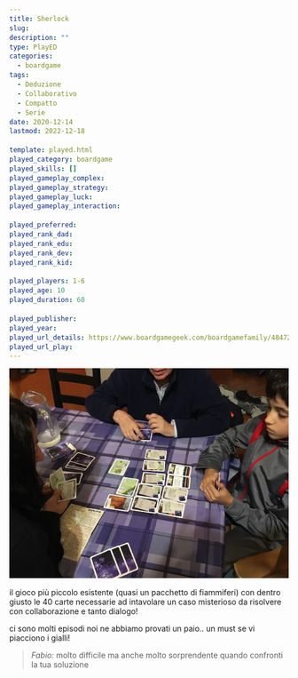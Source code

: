```yaml
---
title: Sherlock
slug: 
description: ""
type: PlayED
categories:
  - boardgame
tags:
  - Deduzione
  - Collaborativo
  - Compatto
  - Serie
date: 2020-12-14
lastmod: 2022-12-18

template: played.html
played_category: boardgame
played_skills: []
played_gameplay_complex: 
played_gameplay_strategy: 
played_gameplay_luck: 
played_gameplay_interaction: 

played_preferred: 
played_rank_dad: 
played_rank_edu: 
played_rank_dev: 
played_rank_kid: 

played_players: 1-6
played_age: 10
played_duration: 60

played_publisher: 
played_year: 
played_url_details: https://www.boardgamegeek.com/boardgamefamily/48472/series-q-system-sherlock-gdm-games
played_url_play: 
---
```


![](img/sherlock.webp)

il gioco più piccolo esistente (quasi un pacchetto di fiammiferi) con dentro giusto le 40 carte necessarie ad intavolare un caso misterioso da risolvere con collaborazione e tanto dialogo!

ci sono molti episodi noi ne abbiamo provati un paio.. un must se vi piacciono i gialli!

> *Fabio:*
> molto difficile ma anche molto sorprendente quando confronti la tua soluzione
